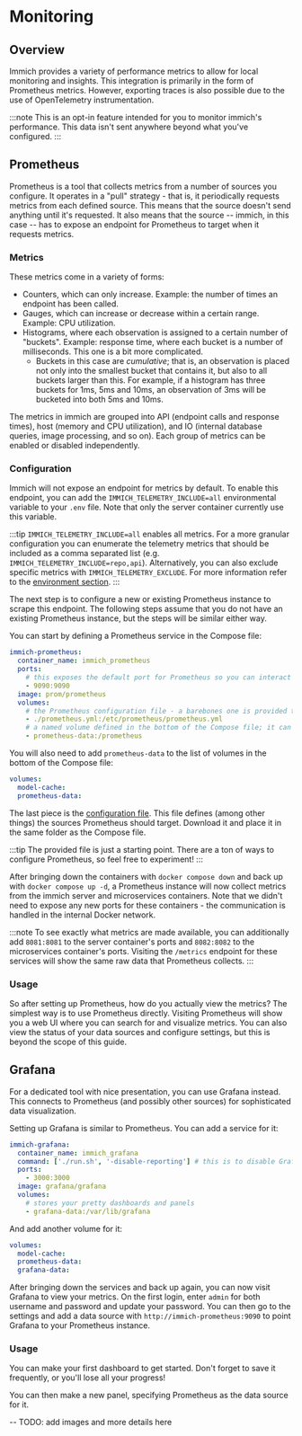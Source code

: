 # Monitoring

## Overview

Immich provides a variety of performance metrics to allow for local monitoring and insights. This integration is primarily in the form of Prometheus metrics. However, exporting traces is also possible due to the use of OpenTelemetry instrumentation.

:::note
This is an opt-in feature intended for you to monitor immich's performance. This data isn't sent anywhere beyond what you've configured.
:::

## Prometheus

Prometheus is a tool that collects metrics from a number of sources you configure. It operates in a "pull" strategy - that is, it periodically requests metrics from each defined source. This means that the source doesn't send anything until it's requested. It also means that the source -- immich, in this case -- has to expose an endpoint for Prometheus to target when it requests metrics.

### Metrics

These metrics come in a variety of forms:

- Counters, which can only increase. Example: the number of times an endpoint has been called.
- Gauges, which can increase or decrease within a certain range. Example: CPU utilization.
- Histograms, where each observation is assigned to a certain number of "buckets". Example: response time, where each bucket is a number of milliseconds. This one is a bit more complicated.
  - Buckets in this case are _cumulative_; that is, an observation is placed not only into the smallest bucket that contains it, but also to all buckets larger than this. For example, if a histogram has three buckets for 1ms, 5ms and 10ms, an observation of 3ms will be bucketed into both 5ms and 10ms.

The metrics in immich are grouped into API (endpoint calls and response times), host (memory and CPU utilization), and IO (internal database queries, image processing, and so on). Each group of metrics can be enabled or disabled independently.

### Configuration

Immich will not expose an endpoint for metrics by default. To enable this endpoint, you can add the `IMMICH_TELEMETRY_INCLUDE=all` environmental variable to your `.env` file. Note that only the server container currently use this variable.

:::tip
`IMMICH_TELEMETRY_INCLUDE=all` enables all metrics. For a more granular configuration you can enumerate the telemetry metrics that should be included as a comma separated list (e.g. `IMMICH_TELEMETRY_INCLUDE=repo,api`). Alternatively, you can also exclude specific metrics with `IMMICH_TELEMETRY_EXCLUDE`. For more information refer to the [environment section](/docs/install/environment-variables.md#prometheus).
:::

The next step is to configure a new or existing Prometheus instance to scrape this endpoint. The following steps assume that you do not have an existing Prometheus instance, but the steps will be similar either way.

You can start by defining a Prometheus service in the Compose file:

```yaml
immich-prometheus:
  container_name: immich_prometheus
  ports:
    # this exposes the default port for Prometheus so you can interact with it
    - 9090:9090
  image: prom/prometheus
  volumes:
    # the Prometheus configuration file - a barebones one is provided to get started
    - ./prometheus.yml:/etc/prometheus/prometheus.yml
    # a named volume defined in the bottom of the Compose file; it can also be a mounted folder
    - prometheus-data:/prometheus
```

You will also need to add `prometheus-data` to the list of volumes in the bottom of the Compose file:

```yaml
volumes:
  model-cache:
  prometheus-data:
```

The last piece is the [configuration file][prom-file]. This file defines (among other things) the sources Prometheus should target. Download it and place it in the same folder as the Compose file.

:::tip
The provided file is just a starting point. There are a ton of ways to configure Prometheus, so feel free to experiment!
:::

After bringing down the containers with `docker compose down` and back up with `docker compose up -d`, a Prometheus instance will now collect metrics from the immich server and microservices containers. Note that we didn't need to expose any new ports for these containers - the communication is handled in the internal Docker network.

:::note
To see exactly what metrics are made available, you can additionally add `8081:8081` to the server container's ports and `8082:8082` to the microservices container's ports. Visiting the `/metrics` endpoint for these services will show the same raw data that Prometheus collects.
:::

### Usage

So after setting up Prometheus, how do you actually view the metrics? The simplest way is to use Prometheus directly. Visiting Prometheus will show you a web UI where you can search for and visualize metrics. You can also view the status of your data sources and configure settings, but this is beyond the scope of this guide.

## Grafana

For a dedicated tool with nice presentation, you can use Grafana instead. This connects to Prometheus (and possibly other sources) for sophisticated data visualization.

Setting up Grafana is similar to Prometheus. You can add a service for it:

```yaml
immich-grafana:
  container_name: immich_grafana
  command: ['./run.sh', '-disable-reporting'] # this is to disable Grafana's telemetry
  ports:
    - 3000:3000
  image: grafana/grafana
  volumes:
    # stores your pretty dashboards and panels
    - grafana-data:/var/lib/grafana
```

And add another volume for it:

```yaml
volumes:
  model-cache:
  prometheus-data:
  grafana-data:
```

After bringing down the services and back up again, you can now visit Grafana to view your metrics. On the first login, enter `admin` for both username and password and update your password. You can then go to the settings and add a data source with `http://immich-prometheus:9090` to point Grafana to your Prometheus instance.

### Usage

You can make your first dashboard to get started. Don't forget to save it frequently, or you'll lose all your progress!

You can then make a new panel, specifying Prometheus as the data source for it.

-- TODO: add images and more details here

[prom-file]: https://github.com/immich-app/immich/releases/latest/download/prometheus.yml
